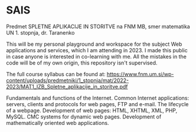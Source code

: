 # SAIS
Predmet SPLETNE APLIKACIJE IN STORITVE na FNM MB, smer matematika UN 1. stopnja, dr. Taranenko


This will be my personal playground and workspace for the subject Web applications and services, which I am attending in 2023.
I made this public in case anyone is interested in co-learning with me. All the mistakes in the code will be of my own origin, this repository isn't supervised.


The full course syllabus can be found at:
https://www.fnm.um.si/wp-content/uploads/predmetniki/1_stopnja/mat/2022-2023/MAT1_IZB_Spletne_aplikacije_in_storitve.pdf

  Fundamentals and functions of the Internet. 
  Common Internet applications: servers, clients and protocols for web pages, FTP and e-mail.
  The lifecycle of a webpage.
  Development of web pages: HTML, XHTML, XML, PHP, MySQL.
  CMC systems for dynamic web pages.
  Development of mathematically oriented web applications.
